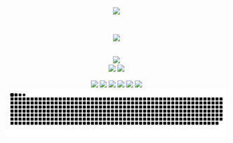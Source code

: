 <h1 align="center">
    <img src="https://readme-typing-svg.herokuapp.com/?font=Fira&size=35&center=true&vCenter=true&width=500&height=70&duration=4000&lines=Hi+There!+I'm+Marcos👋;+Olá!+eu+sou+o+Marcos👋;" />
</h1>

<br>

<div align="center">
    <img height=200 align="center" src="https://github-readme-stats.vercel.app/api?username=marcosjohnny&show_icons=true&theme=transparent" />
</div>

<br>
<br>

<div align="center">
    <img src="https://skillicons.dev/icons?i=python,django,flask,fastapi,nodejs,javascript,nextjs" /><br>
    <img src="https://skillicons.dev/icons?i=vue,nuxtjs,react,tailwind" />
    <img src="https://skillicons.dev/icons?i=postgresql,mysql,mongodb,docker" /><br>
</div>

<br>

<div align="center">
  <a href="https://wa.me/5569993399608" target="_blank"><img src="https://img.shields.io/badge/WhatsApp-25D366?style=for-the-badge&logo=whatsapp&logoColor=white"></a>
  <a href="https://facebook.com/marcosjohnny.r" target="_blank"><img src="https://img.shields.io/badge/Facebook-1877F2?style=for-the-badge&logo=facebook&logoColor=white"></a>
  <a href="https://instagram.com/marcosjohnny_" target="_blank"><img src="https://img.shields.io/badge/Instagram-E4405F?style=for-the-badge&logo=instagram&logoColor=white"></a>
  <a href="https://t.me/marcosjohnny" target="_blank"><img src="https://img.shields.io/badge/Telegram-2CA5E0?style=for-the-badge&logo=telegram&logoColor=white"></a>
  <a href="https://www.linkedin.com/in/marcosjohnny" target="_blank"><img src="https://img.shields.io/badge/LinkedIn-0077B5?style=for-the-badge&logo=linkedin&logoColor=white"></a>
  <a href="mailto:marcosjohnny.jipa@gmail.com" target="_blank"> <img src="https://img.shields.io/badge/Gmail-D14836?style=for-the-badge&logo=gmail&logoColor=white"></a>

<br>

  <picture>
    <source media="(prefers-color-scheme: dark)" srcset="https://raw.githubusercontent.com/marcosjohnny/marcosjohnny/output/github-contribution-grid-snake-dark.svg">
    <source media="(prefers-color-scheme: light)" srcset="https://raw.githubusercontent.com/marcosjohnny/marcosjohnny/output/github-contribution-grid-snake.svg">
    <img alt="github contribution grid snake animation" src="https://raw.githubusercontent.com/marcosjohnny/marcosjohnny/output/github-contribution-grid-snake.svg">
  </picture>
</div>
